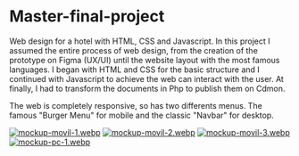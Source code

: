 # Master-final-project
Web design for a hotel with HTML, CSS and Javascript. In this project I assumed the entire process of web design, from the creation of the prototype on Figma (UX/UI) until the website layout with the most famous languages. 
I began with HTML and CSS for the basic structure and I continued with Javascript to achieve the web can interact with the user. 
At finally, I had to transform the documents in Php to publish them on Cdmon.

The web is completely responsive, so has two differents menus. The famous "Burger Menu" for mobile and the classic "Navbar" for desktop.

[![mockup-movil-1.webp](https://i.postimg.cc/nhFT2JzS/mockup-movil-1.webp)](https://postimg.cc/2Vt4jgnn)
[![mockup-movil-2.webp](https://i.postimg.cc/LsqtQ6MD/mockup-movil-2.webp)](https://postimg.cc/JyLHG80H)
[![mockup-movil-3.webp](https://i.postimg.cc/J0QZHsbr/mockup-movil-3.webp)](https://postimg.cc/4HmmrNLq)
[![mockup-pc-1.webp](https://i.postimg.cc/Yqqmyq6F/mockup-pc-1.webp)](https://postimg.cc/HjRxrmPW)
